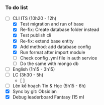 ### To do list

- [ ] CLI ITS (10h20 - 12h)
	- [x] Test migration and run of base
	- [x] Re-fix: Create database folder instead
	- [x] Test publish cli
	- [x] Re-fix: extend base entity
	- [x] Add method: add database config
	- [x] Run format after import module
	- [ ] Check config .yml file in auth service
	- [ ] Do the same with mongo db
- [ ] English (1h15 - 3h15)
- [ ] LC (3h30 - 5h)
	- [ ] 
- [ ] Lên kế hoạch Tin & Học (5h15 - 6h)
- [x] Sync by git: Obsidian
- [x] Debug leaderboard Fantasy (15 m)